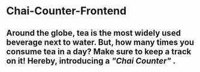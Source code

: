 # Chai-Counter-Frontend
## Around the globe, tea is the most widely used beverage next to water. But, how many times you consume tea in a day? Make sure to keep a track on it! Hereby, introducing a *"Chai Counter"* . 
